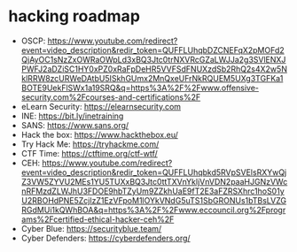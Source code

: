 # hacking roadmap

* OSCP: <https://www.youtube.com/redirect?event=video_description&redir_token=QUFFLUhqbDZCNEFqX2pMOFd2QjAyOC1sNzZxOWRaOWpLd3xBQ3Jtc0trNXVRcGZaLWJJa2g3SVlENXJPWFJ2aDZiSC1HY0xPZ0xRaFpDeHR5VVFSdFNUXzdSb2RhQ2s4X2w5NklRRW8zcURWeDAtbU5ISkhGUmx2MnQxeUFrNkRQUEM5UXg3TGFKa1BOTE9UekFlSWx1a19SRQ&q=https%3A%2F%2Fwww.offensive-security.com%2Fcourses-and-certifications%2F>
* eLearn Security: <https://elearnsecurity.com>
* INE: <https://bit.ly/inetraining>
* SANS: <https://www.sans.org/>
* Hack the box: <https://www.hackthebox.eu/>
* Try Hack Me: <https://tryhackme.com/>
* CTF Time: <https://ctftime.org/ctf-wtf/>
* CEH: <https://www.youtube.com/redirect?event=video_description&redir_token=QUFFLUhqbkd5RVpSVElsRXYwQjZ3VW5ZYVU2MEs1YU5TUXxBQ3Jtc0ttTXVnYkljVnVDN2paaHJGNzVWcnRFMzdZLWJhU3FDOE9hbTZyUm9ZZkhUaE9fT2E3aFZRSXhrc1hoS01yU2RBOHdPNE5ZcjlzZ1EzVFpoM1lOYkVNdG5uTS1SbGRONUs1bTBsLVZGRGdMUi1kQWhBOA&q=https%3A%2F%2Fwww.eccouncil.org%2Fprograms%2Fcertified-ethical-hacker-ceh%2F>
* Cyber Blue: <https://securityblue.team/>
* Cyber Defenders: <https://cyberdefenders.org/>
